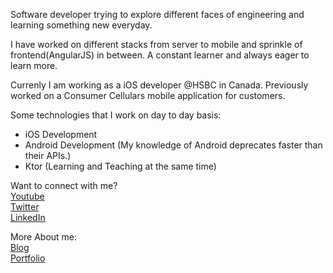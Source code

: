 Software developer trying to explore different faces of engineering and learning something new everyday.

I have worked on different stacks from server to mobile and sprinkle of frontend(AngularJS) in between. A constant learner and always eager to learn more.

Currenly I am working as a iOS developer @HSBC in Canada. Previously worked on a Consumer Cellulars mobile application for customers.

Some technologies that I work on day to day basis:

- iOS Development 
- Android Development (My knowledge of Android deprecates faster than their APIs.)
- Ktor (Learning and Teaching at the same time)

Want to connect with me?
<br />
<a href="https://www.youtube.com/channel/UCKefCGqxTWWZvVZ83w4lvfA">Youtube</a>
<br />
<a href="https://twitter.com/simrandotdev">Twitter</a>
<br />
<a href="https://www.linkedin.com/in/simrandotdev/">LinkedIn</a>

More About me:
<br />
<a href="https://www.simran.dev/">Blog</a>
<br />
<a href="https://simran.app/">Portfolio</a>
